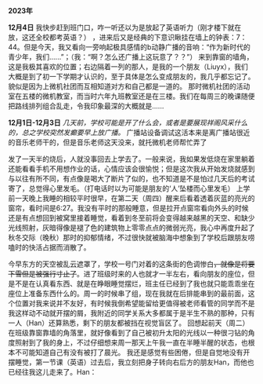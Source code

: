 **2023年**

**12月4日**
我快步赶到班门口，咋一听还以为是放起了英语听力（刚才楼下就在放，这还全校都考英语？） ，进来后又是经典的下意识瞅挂在墙上的钟表：7：44。但是今天，我又看向一旁响起极具感情的b动静广播的音响：“作为新时代的青少年，我们......”；（我：“啊？怎么还广播上这玩意了？？”）
来到靠窗的墙角，这是我极其喜欢的位置；右边隔着一列的那人，是我的一个朋友（Liuyx），我们大概是到了初一下学期才认识的，至于具体是怎么变成朋友的，我几乎都忘记了。貌似是因为上微机社团而互相知道对方和自己都是一道的。
那时微机社团的活动室在五楼的微机教室，而当时六年九班教室还是在三楼。我们在每周三的晚课随便把路线排列组合乱走，令我印象最深的大概就是......

**12月1日-12月3日**
*几天前，学校可能是开了什么会，或者是要展现祥阁风采什么的，总之学校突然发癫要早上放广播。*
广播站设备调试这活本来是离广播站很近的音乐老师干的，但是音乐老师这天没来，就托微机老师帮忙弄了

发了一天半的烧后，人就没事回去上学去了。一般来说，我如果发低烧在家里躺着还能看看手机不用想作业的话，心情应该会很愉悦；但是这次我从开始发烧就感到与以往有所不同，有点像是喝大了断片了似的，也不知道是不是怕过几天后的考试寄了，总觉得心里发毛。（打电话时以为可能是朋友的‘人’坠楼而心里发毛）
上学前一天晚上我睡的相较平时很早，在第二天（周四）醒来后看着透着灰蓝的亮光的窗帘，看时间是6:27。我没有平时的那般睡意，但是拉开点窗帘看向外头的时候还是有点想回到被窝里接着睡觉，看着到冬至前将会变得越来越黑的天空、和缺少光线照射，灰暗得像是褪了色的建筑物上零零点点的微弱光亮，我心中再度升起了秋冬交际（晚秋）那时的抑郁情绪，不过很快就被脑海中想象到了学校后跟朋友唠嗑时的快活占据而消散了。

今早东方的天空被乱云遮罩了，学校一号门对着的这条街的色调惨白~~，就像是将要下雪但是被强行寸止了~~。进了班级时来的人也就才一半左右，看向朋友的座位，但是不是在认真看东西、就是在睁眼睡觉摆烂，班主任已经到了我也就只能乖乖坐在座位上准备东西什么的。周一的时候串了组，现在我就在后排能串到的最前面，这个位置对我来说并不友好，有时候我倒希望能留给更值得被老师看管的同学而不是我这样动不动就开摆的屑，我附近的同学关系大多都属于是半生不熟的那种，只有一人（Han）还算熟悉，剩下的朋友都被挡在视觉盲区了。
回想起前天（周二）在班级靠窗靠墙的角落里，就好像看到了自己被初升太阳的光线以一种很刁钻的角度照射到了我的身上，不过仔细想来周一那天上午我一直在半睡半醒的状态，也根本不可能知道自己有没有被打了晨光。
我还是感觉有些困倦，但是自觉地没有开摆睡觉，第一节课（英语）过去后，我立刻把身子转向右后方的朋友Han，而他也已经往我这儿走来了。Han：